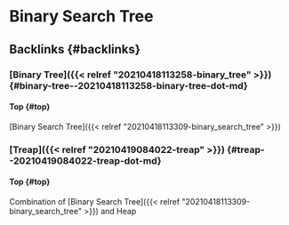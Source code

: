 # Binary Search Tree


## Backlinks {#backlinks}


### [Binary Tree]({{< relref "20210418113258-binary_tree" >}}) {#binary-tree--20210418113258-binary-tree-dot-md}


#### Top {#top}

[Binary Search Tree]({{< relref "20210418113309-binary_search_tree" >}})


### [Treap]({{< relref "20210419084022-treap" >}}) {#treap--20210419084022-treap-dot-md}


#### Top {#top}

Combination of [Binary Search Tree]({{< relref "20210418113309-binary_search_tree" >}}) and Heap

